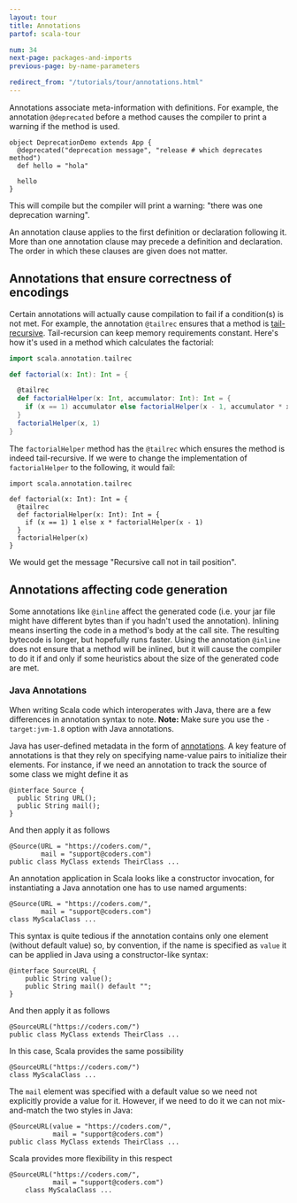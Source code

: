 ```yaml
---
layout: tour
title: Annotations
partof: scala-tour

num: 34
next-page: packages-and-imports
previous-page: by-name-parameters

redirect_from: "/tutorials/tour/annotations.html"
---
```


Annotations associate meta-information with definitions. For example, the annotation `@deprecated` before a method causes the compiler to print a warning if the method is used.
```
object DeprecationDemo extends App {
  @deprecated("deprecation message", "release # which deprecates method")
  def hello = "hola"

  hello  
}
```
This will compile but the compiler will print a warning: "there was one deprecation warning".

An annotation clause applies to the first definition or declaration following it. More than one annotation clause may precede a definition and declaration. The order in which these clauses are given does not matter.


## Annotations that ensure correctness of encodings
Certain annotations will actually cause compilation to fail if a condition(s) is not met. For example, the annotation `@tailrec` ensures that a method is [tail-recursive](https://en.wikipedia.org/wiki/Tail_call). Tail-recursion can keep memory requirements constant. Here's how it's used in a method which calculates the factorial:
```scala mdoc
import scala.annotation.tailrec

def factorial(x: Int): Int = {

  @tailrec
  def factorialHelper(x: Int, accumulator: Int): Int = {
    if (x == 1) accumulator else factorialHelper(x - 1, accumulator * x)
  }
  factorialHelper(x, 1)
}
```
The `factorialHelper` method has the `@tailrec` which ensures the method is indeed tail-recursive. If we were to change the implementation of `factorialHelper` to the following, it would fail:
```
import scala.annotation.tailrec

def factorial(x: Int): Int = {
  @tailrec
  def factorialHelper(x: Int): Int = {
    if (x == 1) 1 else x * factorialHelper(x - 1)
  }
  factorialHelper(x)
}
```
We would get the message "Recursive call not in tail position".


## Annotations affecting code generation
Some annotations like `@inline` affect the generated code (i.e. your jar file might have different bytes than if you hadn't used the annotation). Inlining means inserting the code in a method's body at the call site. The resulting bytecode is longer, but hopefully runs faster. Using the annotation `@inline` does not ensure that a method will be inlined, but it will cause the compiler to do it if and only if some heuristics about the size of the generated code are met.

### Java Annotations ###
When writing Scala code which interoperates with Java, there are a few differences in annotation syntax to note.
**Note:** Make sure you use the `-target:jvm-1.8` option with Java annotations.

Java has user-defined metadata in the form of [annotations](https://docs.oracle.com/javase/tutorial/java/annotations/). A key feature of annotations is that they rely on specifying name-value pairs to initialize their elements. For instance, if we need an annotation to track the source of some class we might define it as

```
@interface Source {
  public String URL();
  public String mail();
}
```

And then apply it as follows

```
@Source(URL = "https://coders.com/",
        mail = "support@coders.com")
public class MyClass extends TheirClass ...
```

An annotation application in Scala looks like a constructor invocation, for instantiating a Java annotation one has to use named arguments:

```
@Source(URL = "https://coders.com/",
        mail = "support@coders.com")
class MyScalaClass ...
```

This syntax is quite tedious if the annotation contains only one element (without default value) so, by convention, if the name is specified as `value` it can be applied in Java using a constructor-like syntax:

```
@interface SourceURL {
    public String value();
    public String mail() default "";
}
```

And then apply it as follows

```
@SourceURL("https://coders.com/")
public class MyClass extends TheirClass ...
```

In this case, Scala provides the same possibility

```
@SourceURL("https://coders.com/")
class MyScalaClass ...
```

The `mail` element was specified with a default value so we need not explicitly provide a value for it. However, if we need to do it we can not mix-and-match the two styles in Java:

```
@SourceURL(value = "https://coders.com/",
           mail = "support@coders.com")
public class MyClass extends TheirClass ...
```

Scala provides more flexibility in this respect

```
@SourceURL("https://coders.com/",
           mail = "support@coders.com")
    class MyScalaClass ...
```
